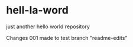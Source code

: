 # hell-la-word
just another hello world repository



Changes 001 made to test branch "readme-edits"


